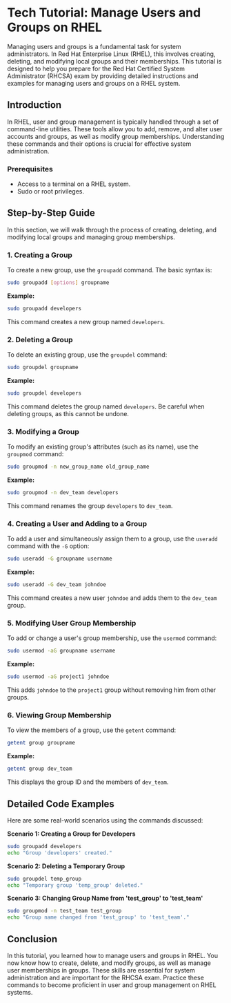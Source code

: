 # Tech Tutorial: Manage Users and Groups on RHEL

Managing users and groups is a fundamental task for system administrators. In Red Hat Enterprise Linux (RHEL), this involves creating, deleting, and modifying local groups and their memberships. This tutorial is designed to help you prepare for the Red Hat Certified System Administrator (RHCSA) exam by providing detailed instructions and examples for managing users and groups on a RHEL system.

## Introduction

In RHEL, user and group management is typically handled through a set of command-line utilities. These tools allow you to add, remove, and alter user accounts and groups, as well as modify group memberships. Understanding these commands and their options is crucial for effective system administration.

### Prerequisites

- Access to a terminal on a RHEL system.
- Sudo or root privileges.

## Step-by-Step Guide

In this section, we will walk through the process of creating, deleting, and modifying local groups and managing group memberships.

### 1. Creating a Group

To create a new group, use the `groupadd` command. The basic syntax is:

```bash
sudo groupadd [options] groupname
```

**Example:**

```bash
sudo groupadd developers
```

This command creates a new group named `developers`.

### 2. Deleting a Group

To delete an existing group, use the `groupdel` command:

```bash
sudo groupdel groupname
```

**Example:**

```bash
sudo groupdel developers
```

This command deletes the group named `developers`. Be careful when deleting groups, as this cannot be undone.

### 3. Modifying a Group

To modify an existing group's attributes (such as its name), use the `groupmod` command:

```bash
sudo groupmod -n new_group_name old_group_name
```

**Example:**

```bash
sudo groupmod -n dev_team developers
```

This command renames the group `developers` to `dev_team`.

### 4. Creating a User and Adding to a Group

To add a user and simultaneously assign them to a group, use the `useradd` command with the `-G` option:

```bash
sudo useradd -G groupname username
```

**Example:**

```bash
sudo useradd -G dev_team johndoe
```

This command creates a new user `johndoe` and adds them to the `dev_team` group.

### 5. Modifying User Group Membership

To add or change a user's group membership, use the `usermod` command:

```bash
sudo usermod -aG groupname username
```

**Example:**

```bash
sudo usermod -aG project1 johndoe
```

This adds `johndoe` to the `project1` group without removing him from other groups.

### 6. Viewing Group Membership

To view the members of a group, use the `getent` command:

```bash
getent group groupname
```

**Example:**

```bash
getent group dev_team
```

This displays the group ID and the members of `dev_team`.

## Detailed Code Examples

Here are some real-world scenarios using the commands discussed:

**Scenario 1: Creating a Group for Developers**

```bash
sudo groupadd developers
echo "Group 'developers' created."
```

**Scenario 2: Deleting a Temporary Group**

```bash
sudo groupdel temp_group
echo "Temporary group 'temp_group' deleted."
```

**Scenario 3: Changing Group Name from 'test_group' to 'test_team'**

```bash
sudo groupmod -n test_team test_group
echo "Group name changed from 'test_group' to 'test_team'."
```

## Conclusion

In this tutorial, you learned how to manage users and groups in RHEL. You now know how to create, delete, and modify groups, as well as manage user memberships in groups. These skills are essential for system administration and are important for the RHCSA exam. Practice these commands to become proficient in user and group management on RHEL systems.